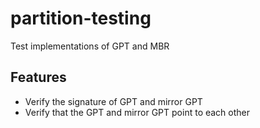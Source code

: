 # partition-testing

Test implementations of GPT and MBR

## Features

- Verify the signature of GPT and mirror GPT
- Verify that the GPT and mirror GPT point to each other
